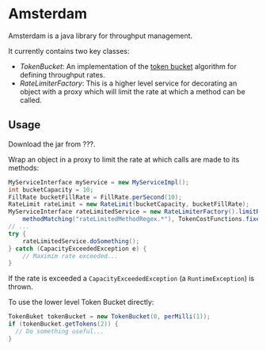 Amsterdam
=========

Amsterdam is a java library for throughput management.

It currently contains two key classes:
- *TokenBucket*: An implementation of the [token bucket](http://en.wikipedia.org/wiki/Token_bucket) algorithm 
for defining throughput rates. 
- *RateLimiterFactory*: This is a higher level service for decorating an object with a proxy which will limit 
the rate at which a method can be called. 


Usage
-----

Download the jar from ???.

Wrap an object in a proxy to limit the rate at which calls are made to its methods: 

```java
MyServiceInterface myService = new MyServiceImpl();
int bucketCapacity = 10;
FillRate bucketFillRate = FillRate.perSecond(10);
RateLimit rateLimit = new RateLimit(bucketCapacity, bucketFillRate);
MyServiceInterface rateLimitedService = new RateLimiterFactory().limitRate(myService, 
	methodMatching("rateLimitedMethodRegex.*"), TokenCostFunctions.fixedCost(1), rateLimit);
// ...
try {
	rateLimitedService.doSomething();
} catch (CapacityExceededException e) {
	// Maximim rate exceeded...
}

```

If the rate is exceeded a `CapacityExceededException` (a `RuntimeException`) is thrown.

To use the lower level Token Bucket directly:

```java
TokenBuket tokenBucket = new TokenBucket(0, perMilli(1));
if (tokenBucket.getTokens(2)) {
  // Do something useful...
}
```
